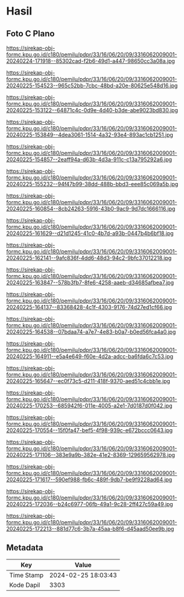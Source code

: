 # Hasil

## Foto C Plano

https://sirekap-obj-formc.kpu.go.id/c180/pemilu/pdpr/33/16/06/20/09/3316062009001-20240224-171918--85302cad-f2b6-49d1-a447-98650cc3a08a.jpg

https://sirekap-obj-formc.kpu.go.id/c180/pemilu/pdpr/33/16/06/20/09/3316062009001-20240225-154523--965c52bb-7cbc-48bd-a20e-80625e548d16.jpg

https://sirekap-obj-formc.kpu.go.id/c180/pemilu/pdpr/33/16/06/20/09/3316062009001-20240225-153122--64871c4c-0d9e-4d40-b3de-abe9023bd830.jpg

https://sirekap-obj-formc.kpu.go.id/c180/pemilu/pdpr/33/16/06/20/09/3316062009001-20240225-153849--4dea3061-1514-4a32-93e4-893ac1cb1251.jpg

https://sirekap-obj-formc.kpu.go.id/c180/pemilu/pdpr/33/16/06/20/09/3316062009001-20240225-154857--2eaff94a-d63b-4d3a-911c-c13a795292a6.jpg

https://sirekap-obj-formc.kpu.go.id/c180/pemilu/pdpr/33/16/06/20/09/3316062009001-20240225-155232--94f47b99-38dd-488b-bbd3-eee85c069a5b.jpg

https://sirekap-obj-formc.kpu.go.id/c180/pemilu/pdpr/33/16/06/20/09/3316062009001-20240225-160854--8cb24263-5916-43b0-9ac9-9d7dc1666116.jpg

https://sirekap-obj-formc.kpu.go.id/c180/pemilu/pdpr/33/16/06/20/09/3316062009001-20240225-161629--d21d1245-41c0-4b7d-a93b-0447b4b6bf18.jpg

https://sirekap-obj-formc.kpu.go.id/c180/pemilu/pdpr/33/16/06/20/09/3316062009001-20240225-162141--9afc836f-4dd6-48d3-94c2-9bfc37012218.jpg

https://sirekap-obj-formc.kpu.go.id/c180/pemilu/pdpr/33/16/06/20/09/3316062009001-20240225-163847--578b3fb7-8fe6-4258-aaeb-d34685afbea7.jpg

https://sirekap-obj-formc.kpu.go.id/c180/pemilu/pdpr/33/16/06/20/09/3316062009001-20240225-164137--83368428-4c1f-4303-9176-74d27ed1cf66.jpg

https://sirekap-obj-formc.kpu.go.id/c180/pemilu/pdpr/33/16/06/20/09/3316062009001-20240225-164538--07bdaa74-a7e7-4e83-b0a7-b0ed56fca4a0.jpg

https://sirekap-obj-formc.kpu.go.id/c180/pemilu/pdpr/33/16/06/20/09/3316062009001-20240225-164911--e5a4e649-f60e-4d2a-adcc-ba6fda6c7c53.jpg

https://sirekap-obj-formc.kpu.go.id/c180/pemilu/pdpr/33/16/06/20/09/3316062009001-20240225-165647--ec0f73c5-d211-418f-9370-aed51c4cbb1e.jpg

https://sirekap-obj-formc.kpu.go.id/c180/pemilu/pdpr/33/16/06/20/09/3316062009001-20240225-170253--685942f6-011e-4005-a2e1-7d0187d0f042.jpg

https://sirekap-obj-formc.kpu.go.id/c180/pemilu/pdpr/33/16/06/20/09/3316062009001-20240225-170554--15f0fa47-bef5-4f98-939c-e672bccc0643.jpg

https://sirekap-obj-formc.kpu.go.id/c180/pemilu/pdpr/33/16/06/20/09/3316062009001-20240225-171106--383e9a9b-382e-41e2-8369-129659562978.jpg

https://sirekap-obj-formc.kpu.go.id/c180/pemilu/pdpr/33/16/06/20/09/3316062009001-20240225-171617--590ef988-fb6c-489f-9db7-be9f9228ad64.jpg

https://sirekap-obj-formc.kpu.go.id/c180/pemilu/pdpr/33/16/06/20/09/3316062009001-20240225-172036--b24c6977-06fb-49a1-9c28-2ff427c59a49.jpg

https://sirekap-obj-formc.kpu.go.id/c180/pemilu/pdpr/33/16/06/20/09/3316062009001-20240225-172213--881d77c6-3b7a-45aa-b8f6-d45aad50ee9b.jpg


## Metadata

| Key        | Value               |
| ---------- | ------------------- |
| Time Stamp | 2024-02-25 18:03:43 |
| Kode Dapil | 3303                |



